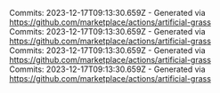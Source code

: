 Commits: 2023-12-17T09:13:30.659Z - Generated via https://github.com/marketplace/actions/artificial-grass
<br>
Commits: 2023-12-17T09:13:30.659Z - Generated via https://github.com/marketplace/actions/artificial-grass
<br>
Commits: 2023-12-17T09:13:30.659Z - Generated via https://github.com/marketplace/actions/artificial-grass
<br>
Commits: 2023-12-17T09:13:30.659Z - Generated via https://github.com/marketplace/actions/artificial-grass
<br>
